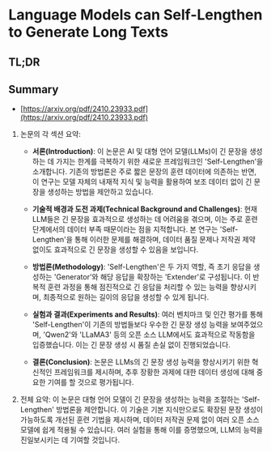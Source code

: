 # Language Models can Self-Lengthen to Generate Long Texts
## TL;DR
## Summary
- [https://arxiv.org/pdf/2410.23933.pdf](https://arxiv.org/pdf/2410.23933.pdf)

1. 논문의 각 섹션 요약:
   - **서론(Introduction)**: 이 논문은 AI 및 대형 언어 모델(LLMs)이 긴 문장을 생성하는 데 가지는 한계를 극복하기 위한 새로운 프레임워크인 'Self-Lengthen'을 소개합니다. 기존의 방법론은 주로 짧은 문장의 훈련 데이터에 의존하는 반면, 이 연구는 모델 자체의 내재적 지식 및 능력을 활용하여 보조 데이터 없이 긴 문장을 생성하는 방법을 제안하고 있습니다.
   
   - **기술적 배경과 도전 과제(Technical Background and Challenges)**: 현재 LLM들은 긴 문장을 효과적으로 생성하는 데 어려움을 겪으며, 이는 주로 훈련 단계에서의 데이터 부족 때문이라는 점을 지적합니다. 본 연구는 'Self-Lengthen'을 통해 이러한 문제를 해결하며, 데이터 품질 문제나 저작권 제약 없이도 효과적으로 긴 문장을 생성할 수 있음을 보입니다.
   
   - **방법론(Methodology)**: 'Self-Lengthen'은 두 가지 역할, 즉 초기 응답을 생성하는 'Generator'와 해당 응답을 확장하는 'Extender'로 구성됩니다. 이 반복적 훈련 과정을 통해 점진적으로 긴 응답을 처리할 수 있는 능력을 향상시키며, 최종적으로 원하는 길이의 응답을 생성할 수 있게 됩니다.
   
   - **실험과 결과(Experiments and Results)**: 여러 벤치마크 및 인간 평가를 통해 'Self-Lengthen'이 기존의 방법들보다 우수한 긴 문장 생성 능력을 보여주었으며, 'Qwen2'와 'LLaMA3' 등의 오픈 소스 LLM에서도 효과적으로 작동함을 입증했습니다. 이는 긴 문장 생성 시 품질 손실 없이 진행되었습니다.
   
   - **결론(Conclusion)**: 논문은 LLMs의 긴 문장 생성 능력을 향상시키기 위한 혁신적인 프레임워크를 제시하며, 추후 장황한 과제에 대한 데이터 생성에 대해 중요한 기여를 할 것으로 평가됩니다.

2. 전체 요약:
   이 논문은 대형 언어 모델이 긴 문장을 생성하는 능력을 조절하는 'Self-Lengthen' 방법론을 제안합니다. 이 기술은 기본 지식만으로도 확장된 문장 생성이 가능하도록 개선된 훈련 기법을 제시하며, 데이터 저작권 문제 없이 여러 오픈 소스 모델에 쉽게 적용될 수 있습니다. 여러 실험을 통해 이를 증명했으며, LLM의 능력을 진일보시키는 데 기여할 것입니다.
